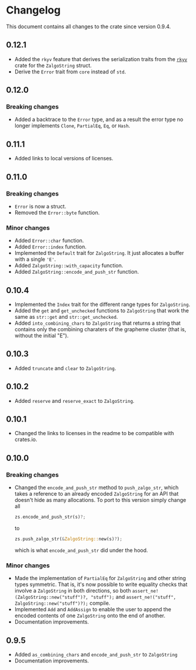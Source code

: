 # Changelog

This document contains all changes to the crate since version 0.9.4.

## 0.12.1

- Added the `rkyv` feature that derives the serialization traits from the
 [`rkyv`](https://crates.io/crates/rkyv) crate for the `ZalgoString` struct.
- Derive the `Error` trait from `core` instead of `std`.

## 0.12.0

### Breaking changes

- Added a backtrace to the `Error` type, and as a result the error type no longer
 implements `Clone`, `PartialEq`, `Eq`, or `Hash`.

## 0.11.1

- Added links to local versions of licenses.

## 0.11.0

### Breaking changes

- `Error` is now a struct.
- Removed the `Error::byte` function.

### Minor changes

- Added `Error::char` function.
- Added `Error::index` function.
- Implemented the `Default` trait for `ZalgoString`. It just allocates a buffer
 with a single `'E'`.
- Added `ZalgoString::with_capacity` function.
- Added `ZalgoString::encode_and_push_str` function.

## 0.10.4

- Implemented the `Index` trait for the different range types for `ZalgoString`.
- Added the `get` and `get_unchecked` functions to `ZalgoString` that work the same
 as `str::get` and `str::get_unchecked`.
- Added `into_combining_chars` to `ZalgoString` that returns a string that contains
 only the combining charaters of the grapheme cluster
 (that is, without the initial "E").

## 0.10.3

- Added `truncate` and `clear` to `ZalgoString`.

## 0.10.2

- Added `reserve` and `reserve_exact` to `ZalgoString`.

## 0.10.1

- Changed the links to licenses in the readme to be compatible with crates.io.

## 0.10.0

### Breaking changes

- Changed the `encode_and_push_str` method to `push_zalgo_str`, which takes a
 reference to an already encoded `ZalgoString` for an API that doesn't hide as
 many allocations. To port to this version simply change all

  ```rust
  zs.encode_and_push_str(s)?;
  ```

  to
  
  ```rust
  zs.push_zalgo_str(&ZalgoString::new(s)?); 
  ```

  which is what `encode_and_push_str` did under the hood.

### Minor changes

- Made the implementation of `PartialEq` for `ZalgoString` and other string types
 symmetric.
 That is, it's now possible to write equality checks that involve a `ZalgoString`
 in both directions,
 so both `assert_ne!(ZalgoString::new("stuff")?, "stuff");` and
 `assert_ne!("stuff", ZalgoString::new("stuff")?);` compile.
- Implemented `Add` and `AddAssign` to enable the user to append the encoded
 contents of one `ZalgoString` onto the end of another.
- Documentation improvements.

## 0.9.5

- Added `as_combining_chars` and `encode_and_push_str` to `ZalgoString`
- Documentation improvements.

